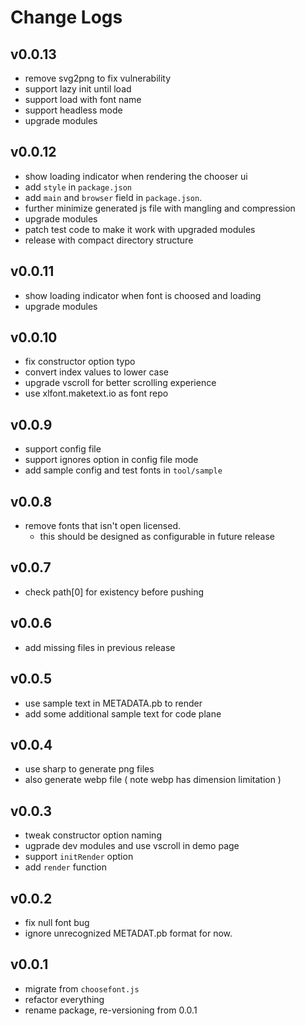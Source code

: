 # Change Logs

## v0.0.13

 - remove svg2png to fix vulnerability
 - support lazy init until load
 - support load with font name
 - support headless mode
 - upgrade modules


## v0.0.12

 - show loading indicator when rendering the chooser ui
 - add `style` in `package.json`
 - add `main` and `browser` field in `package.json`.
 - further minimize generated js file with mangling and compression
 - upgrade modules
 - patch test code to make it work with upgraded modules
 - release with compact directory structure


## v0.0.11

 - show loading indicator when font is choosed and loading
 - upgrade modules


## v0.0.10

 - fix constructor option typo
 - convert index values to lower case
 - upgrade vscroll for better scrolling experience
 - use xlfont.maketext.io as font repo


## v0.0.9

 - support config file
 - support ignores option in config file mode
 - add sample config and test fonts in `tool/sample`


## v0.0.8

 - remove fonts that isn't open licensed.
   - this should be designed as configurable in future release


## v0.0.7

 - check path[0] for existency before pushing


## v0.0.6

 - add missing files in previous release


## v0.0.5

 - use sample text in METADATA.pb to render
 - add some additional sample text for code plane


## v0.0.4

 - use sharp to generate png files
 - also generate webp file ( note webp has dimension limitation )


## v0.0.3

 - tweak constructor option naming
 - ugprade dev modules and use vscroll in demo page
 - support `initRender` option
 - add `render` function


## v0.0.2

 - fix null font bug
 - ignore unrecognized METADAT.pb format for now.


## v0.0.1

 - migrate from `choosefont.js`
 - refactor everything
 - rename package, re-versioning from 0.0.1
